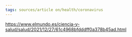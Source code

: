 ```yaml
---
tags: sources/article on/health/coronavirus
---
```

https://www.elmundo.es/ciencia-y-salud/salud/2021/12/27/61c4968bfdddff0a378b45ad.html